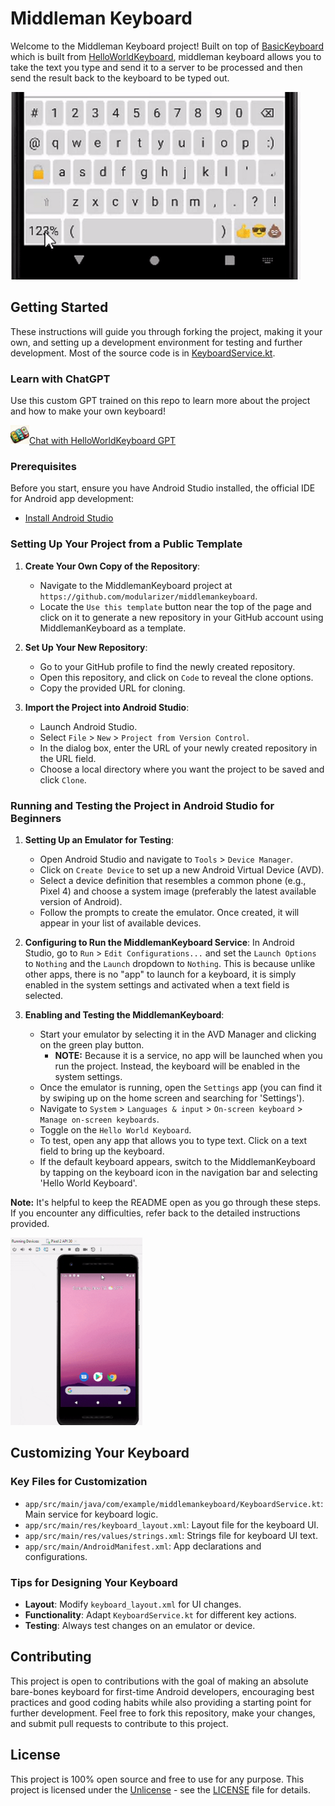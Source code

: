 # Middleman Keyboard

Welcome to the Middleman Keyboard project!
Built on top of [BasicKeyboard](https://github.com/modularizer/basickeyboard) which is built from [HelloWorldKeyboard](https://github.com/modularizer/helloworldkeyboard), middleman keyboard
allows you to take the text you type and send it to a server to be processed and then send the result back to the keyboard to be typed out.

<img src="./images/basic.gif" height="300"/>

## Getting Started

These instructions will guide you through forking the project, making it your own, and setting up a development environment for testing and further development.
Most of the source code is in [KeyboardService.kt](./app/src/main/java/com/example/middlemankeyboard/KeyboardService.kt).

### Learn with ChatGPT
Use this custom GPT trained on this repo to learn more about the project and how to make your own keyboard!

<a href="https://chat.openai.com/g/g-i1y7EpBXV-helloworldkeyboard">
    <img src="./images/logo.png" style="height:30px">Chat with HelloWorldKeyboard GPT
</a>

### Prerequisites

Before you start, ensure you have Android Studio installed, the official IDE for Android app development:

- [Install Android Studio](https://developer.android.com/studio/install)

### Setting Up Your Project from a Public Template

1. **Create Your Own Copy of the Repository**:
    - Navigate to the MiddlemanKeyboard project at `https://github.com/modularizer/middlemankeyboard`.
    - Locate the `Use this template` button near the top of the page and click on it to generate a new repository in your GitHub account using MiddlemanKeyboard as a template.

2. **Set Up Your New Repository**:
    - Go to your GitHub profile to find the newly created repository.
    - Open this repository, and click on `Code` to reveal the clone options.
    - Copy the provided URL for cloning.

3. **Import the Project into Android Studio**:
    - Launch Android Studio.
    - Select `File` > `New` > `Project from Version Control`.
    - In the dialog box, enter the URL of your newly created repository in the URL field.
    - Choose a local directory where you want the project to be saved and click `Clone`.

### Running and Testing the Project in Android Studio for Beginners

1. **Setting Up an Emulator for Testing**:
   - Open Android Studio and navigate to `Tools` > `Device Manager`.
   - Click on `Create Device` to set up a new Android Virtual Device (AVD).
   - Select a device definition that resembles a common phone (e.g., Pixel 4) and choose a system image (preferably the latest available version of Android).
   - Follow the prompts to create the emulator. Once created, it will appear in your list of available devices.

2. **Configuring to Run the MiddlemanKeyboard Service**:
In Android Studio, go to `Run` > `Edit Configurations...` and set the `Launch Options` to `Nothing` and the `Launch` dropdown to `Nothing`. 
This is because unlike other apps, there is no "app" to launch for a keyboard, it is simply enabled in the system settings and activated when a text field is selected.

3. **Enabling and Testing the MiddlemanKeyboard**:
   - Start your emulator by selecting it in the AVD Manager and clicking on the green play button.
     - **NOTE:** Because it is a service, no app will be launched when you run the project. Instead, the keyboard will be enabled in the system settings.
   - Once the emulator is running, open the `Settings` app (you can find it by swiping up on the home screen and searching for 'Settings').
   - Navigate to `System` > `Languages & input` > `On-screen keyboard` > `Manage on-screen keyboards`.
   - Toggle on the `Hello World Keyboard`.
   - To test, open any app that allows you to type text. Click on a text field to bring up the keyboard.
   - If the default keyboard appears, switch to the MiddlemanKeyboard by tapping on the keyboard icon in the navigation bar and selecting 'Hello World Keyboard'.

**Note:** It's helpful to keep the README open as you go through these steps. If you encounter any difficulties, refer back to the detailed instructions provided.

<img src="./images/setup.gif" height="300"/>

## Customizing Your Keyboard
### Key Files for Customization
- `app/src/main/java/com/example/middlemankeyboard/KeyboardService.kt`: Main service for keyboard logic.
- `app/src/main/res/keyboard_layout.xml`: Layout file for the keyboard UI.
- `app/src/main/res/values/strings.xml`: Strings file for keyboard UI text.
- `app/src/main/AndroidManifest.xml`: App declarations and configurations.

### Tips for Designing Your Keyboard
- **Layout**: Modify `keyboard_layout.xml` for UI changes.
- **Functionality**: Adapt `KeyboardService.kt` for different key actions.
- **Testing**: Always test changes on an emulator or device.

## Contributing

This project is open to contributions with the goal of making an absolute bare-bones keyboard for first-time Android developers,
encouraging best practices and good coding habits while also providing a starting point for further development.
Feel free to fork this repository, make your changes, and submit pull requests to contribute to this project.

## License

This project is 100% open source and free to use for any purpose.
This project is licensed under the [Unlicense](https://unlicense.org) - see the [LICENSE](LICENSE) file for details.

